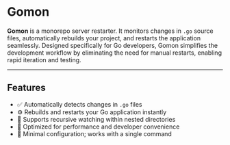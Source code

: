 # Gomon

**Gomon** is a monorepo server restarter. It monitors changes in `.go` source files, automatically rebuilds your project, and restarts the application seamlessly. Designed specifically for Go developers, Gomon simplifies the development workflow by eliminating the need for manual restarts, enabling rapid iteration and testing.

---

## Features

- ✅ Automatically detects changes in `.go` files
- ⚙️ Rebuilds and restarts your Go application instantly
- 📁 Supports recursive watching within nested directories
- 🚀 Optimized for performance and developer convenience
- 🔧 Minimal configuration; works with a single command
 